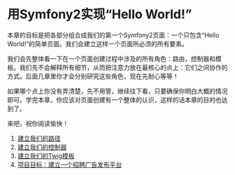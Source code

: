 # 用Symfony2实现“Hello World!”

本章的目标是把各部分组合成我们的第一个Symfony2页面：一个只包含“Hello World!”的简单页面。我们会建立这样一个页面所必须的所有要素。

我们会先整体看一下在一个页面创建过程中涉及的所有角色：路由，控制器和模板。我们先不会解释所有细节，从而把注意力放在最核心的点上：它们之间协作的方式。后面几章里你才会分别研究这些角色，现在先耐心等等！

如果哪个点上你没有弄清楚，先不用管，继续往下看，只要确保你明白大概的情况即可。学完本章，你应该对页面创建有一个整体的认识，这样的话本章的目的也达到了。

来吧，祝你阅读愉快！

1. [建立我们的路径](./section-01.md)
2. [建立我们的控制器](./section-02.md)
3. [建立我们的Twig模板](./section-03.md)
4. [项目目标：建立一个招聘广告发布平台](./section-04.md)
